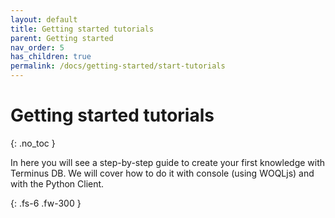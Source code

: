 ```yaml
---
layout: default
title: Getting started tutorials
parent: Getting started
nav_order: 5
has_children: true
permalink: /docs/getting-started/start-tutorials
---
```


# Getting started tutorials
{: .no_toc }

In here you will see a step-by-step guide to create your first knowledge with Terminus DB. We will cover how to do it with console (using WOQLjs) and with the Python Client.

{: .fs-6 .fw-300 }
